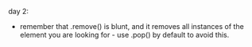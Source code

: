day 2:
- remember that .remove() is blunt, and it removes all instances of the element you are looking for - use .pop() by default to avoid this.